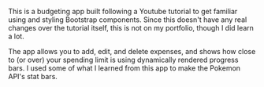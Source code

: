 This is a budgeting app built following a Youtube tutorial to get familiar using and styling Bootstrap components. Since this doesn't have any real changes over the tutorial itself, this is not on my portfolio, though I did learn a lot.

The app allows you to add, edit, and delete expenses, and shows how close to (or over) your spending limit is using dynamically rendered progress bars. I used some of what I learned from this app to make the Pokemon API's stat bars.
